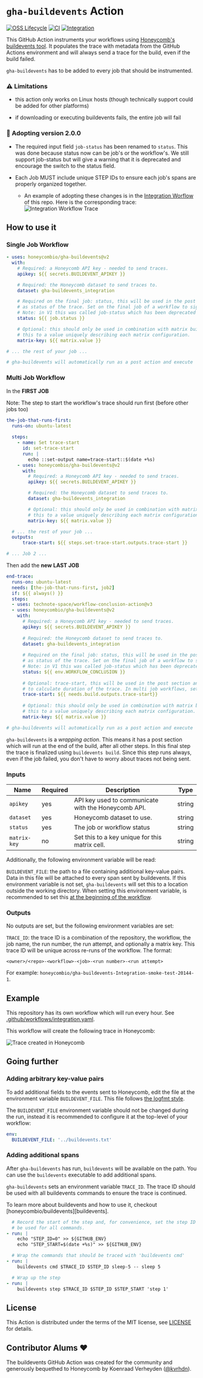 # `gha-buildevents` Action

[![OSS Lifecycle](https://img.shields.io/osslifecycle/honeycombio/gha-buildevents?color=success)](https://github.com/honeycombio/home/blob/main/honeycomb-oss-lifecycle-and-practices.md)
[![CI](https://github.com/honeycombio/gha-buildevents/workflows/CI/badge.svg)](https://github.com/honeycombio/gha-buildevents/actions?query=workflow%3ACI)
[![Integration](https://github.com/honeycombio/gha-buildevents/workflows/Integration/badge.svg)](https://github.com/honeycombio/gha-buildevents/actions?query=workflow%3AIntegration)

This GitHub Action instruments your workflows using [Honeycomb's buildevents tool](https://github.com/honeycombio/buildevents). It populates the trace with metadata from the GitHub Actions environment and will always send a trace for the build, even if the build failed.

`gha-buildevents` has to be added to every job that should be instrumented.

### ⚠️ Limitations

- this action only works on Linux hosts (though technically support could be added for other platforms)

- if downloading or executing buildevents fails, the entire job will fail

### 📣 Adopting version 2.0.0

- The required input field `job-status` has been renamed to `status`. This was done because status now can be job's or the workflow's. 
  We still support job-status but will give a warning that it is deprecated and encourage the switch to the status field.


- Each Job MUST include unique STEP IDs to ensure each job's spans are properly organized together.
  - An example of adopting these changes is in the [Integration Worflow](.github/workflows/integration.yaml) of this repo. Here is the corresponding trace:
    ![Integration Workflow Trace](images/integration-worflow.png)

## How to use it

### Single Job Workflow

```yaml
- uses: honeycombio/gha-buildevents@v2
  with:
    # Required: a Honeycomb API key - needed to send traces.
    apikey: ${{ secrets.BUILDEVENT_APIKEY }}

    # Required: the Honeycomb dataset to send traces to.
    dataset: gha-buildevents_integration

    # Required on the final job: status, this will be used in the post section and sent
    # as status of the trace. Set on the final job of a workflow to signal for the trace # to end
    # Note: in V1 this was called job-status which has been deprecated
    status: ${{ job.status }}

    # Optional: this should only be used in combination with matrix builds. Set
    # this to a value uniquely describing each matrix configuration.
    matrix-key: ${{ matrix.value }}

# ... the rest of your job ...

# gha-buildevents will automatically run as a post action and execute 'buildevents build'
```

### Multi Job Workflow

In the **FIRST JOB**

Note: The step to start the workflow's trace should run first (before other jobs too)

```yaml
the-job-that-runs-first:
  runs-on: ubuntu-latest
  
  steps:
    - name: Set trace-start
      id: set-trace-start
      run: |
        echo ::set-output name=trace-start::$(date +%s)
    - uses: honeycombio/gha-buildevents@v2
      with:
        # Required: a Honeycomb API key - needed to send traces.
        apikey: ${{ secrets.BUILDEVENT_APIKEY }}

        # Required: the Honeycomb dataset to send traces to.
        dataset: gha-buildevents_integration

        # Optional: this should only be used in combination with matrix builds. Set
        # this to a value uniquely describing each matrix configuration.
        matrix-key: ${{ matrix.value }}

  # ... the rest of your job ...
  outputs:
      trace-start: ${{ steps.set-trace-start.outputs.trace-start }} 

# ... Job 2 ...
```

Then add the **new** **LAST JOB**

```yaml
end-trace:
  runs-on: ubuntu-latest
  needs: [the-job-that-runs-first, job2]
  if: ${{ always() }}
  steps:
  - uses: technote-space/workflow-conclusion-action@v3
  - uses: honeycombio/gha-buildevents@v2
    with:
      # Required: a Honeycomb API key - needed to send traces.
      apikey: ${{ secrets.BUILDEVENT_APIKEY }}
      
      # Required: the Honeycomb dataset to send traces to.
      dataset: gha-buildevents_integration
      
      # Required on the final job: status, this will be used in the post section and sent
      # as status of the trace. Set on the final job of a workflow to signal for the trace # to end
      # Note: in V1 this was called job-status which has been deprecated
      status: ${{ env.WORKFLOW_CONCLUSION }}
      
      # Optional: trace-start, this will be used in the post section and sent
      # to calculate duration of the trace. In multi job workflows, set on the final job of a workflow. Not necessary for single job workflows
      trace-start: ${{ needs.build.outputs.trace-start}}
      
      # Optional: this should only be used in combination with matrix builds. Set
      # this to a value uniquely describing each matrix configuration.
      matrix-key: ${{ matrix.value }}

# gha-buildevents will automatically run as a post action and execute 'buildevents build'
```

`gha-buildevents` is a _wrapping action_. This means it has a post section which will run at the end of the build, after all other steps. In this final step the trace is finalized using `buildevents build`. Since this step runs always, even if the job failed, you don't have to worry about traces not being sent.

### Inputs

Name         | Required | Description                                          | Type
-------------|----------|------------------------------------------------------|-------
`apikey`     | yes      | API key used to communicate with the Honeycomb API.  | string
`dataset`    | yes      | Honeycomb dataset to use.                            | string
`status`     | yes      | The job or workflow status                           | string
`matrix-key` | no       | Set this to a key unique for this matrix cell.       | string

Additionally, the following environment variable will be read:

`BUILDEVENT_FILE`: the path to a file containing additional key-value pairs. Data in this file will be attached to every span sent by buildevents. If this environment variable is not set, `gha-buildevents` will set this to a location outside the working directory.
When setting this environment variable, is recommended to set this [at the beginning of the workflow](https://docs.github.com/en/free-pro-team@latest/actions/reference/workflow-syntax-for-github-actions#env).

### Outputs

No outputs are set, but the following environment variables are set:

`TRACE_ID`: the trace ID is a combination of the repository, the workflow, the job name, the run number, the run attempt, and optionally a matrix key. This trace ID will be unique across re-runs of the workflow. The format:
```
<owner>/<repo>-<workflow>-<job>-<run number>-<run attempt>
```
For example: `honeycombio/gha-buildevents-Integration-smoke-test-20144-1`.

## Example

This repository has its own workflow which will run every hour. See [.github/workflows/integration.yaml](./.github/workflows/integration.yaml).

This workflow will create the following trace in Honeycomb:

![Trace created in Honeycomb](./example-trace.png)

## Going further

### Adding arbitrary key-value pairs

To add additional fields to the events sent to Honeycomb, edit the file at the environment variable `BUILDEVENT_FILE`. This file follows [the logfmt style](https://www.brandur.org/logfmt).

The `BUILDEVENT_FILE` environment variable should not be changed during the run, instead it is recommended to configure it at the top-level of your workflow:

```yaml
env:
  BUILDEVENT_FILE: '../buildevents.txt'
```

### Adding additional spans

After `gha-buildevents` has run, `buildevents` will be available on the path. You can use the `buildevents` executable to add additional spans.

`gha-buildevents` sets an environment variable `TRACE_ID`. The trace ID should be used with all buildevents commands to ensure the trace is continued.

To learn more about buildevents and how to use it, checkout [honeycombio/buildevents][buildevents].

```yaml
  # Record the start of the step and, for convenience, set the step ID that will
  # be used for all commands.
- run: |
    echo "STEP_ID=0" >> ${GITHUB_ENV}
    echo "STEP_START=$(date +%s)" >> ${GITHUB_ENV}

  # Wrap the commands that should be traced with 'buildevents cmd'
- run: |
    buildevents cmd $TRACE_ID $STEP_ID sleep-5 -- sleep 5

  # Wrap up the step
- run: |
    buildevents step $TRACE_ID $STEP_ID $STEP_START 'step 1'
```

## License

This Action is distributed under the terms of the MIT license, see [LICENSE](./LICENSE) for details.

## Contributor Alums ❤️

The buildevents GitHub Action was created for the community and generously bequethed to Honeycomb by Koenraad Verheyden ([@kvrhdn](https://github.com/kvrhdn)).
